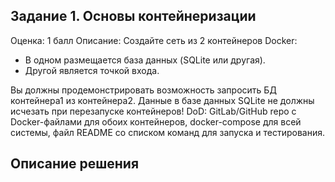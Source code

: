 ## Задание 1. Основы контейнеризации
Оценка: 1 балл
Описание: Создайте сеть из 2 контейнеров Docker:
 - В одном размещается база данных (SQLite или другая).
 - Другой является точкой входа.

Вы должны продемонстрировать возможность запросить БД контейнера1 из контейнера2. Данные в базе данных SQLite не должны исчезать при перезапуске контейнеров!
DoD: GitLab/GitHub repo с Docker-файлами для обоих контейнеров, docker-compose для всей системы, файл README со списком команд для запуска и тестирования.


## Описание решения
